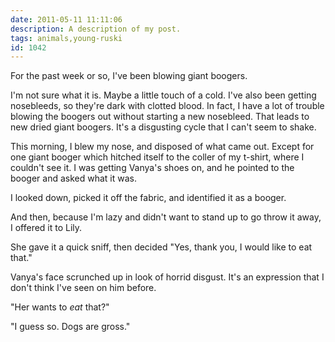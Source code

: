 ```yaml
---
date: 2011-05-11 11:11:06
description: A description of my post.
tags: animals,young-ruski
id: 1042
---
```

For the past week or so, I've been blowing giant boogers.

I'm not sure what it is.  Maybe a little touch of a cold.  I've also been getting nosebleeds, so they're dark with clotted blood.  In fact, I have a lot of trouble blowing the boogers out without starting a new nosebleed.  That leads to new dried giant boogers.  It's a disgusting cycle that I can't seem to shake.
<!--more-->
This morning, I blew my nose, and disposed of what came out.  Except for one giant booger which hitched itself to the coller of my t-shirt, where I couldn't see it.  I was getting Vanya's shoes on, and he pointed to the booger and asked what it was.

I looked down, picked it off the fabric, and identified it as a booger.

And then, because I'm lazy and didn't want to stand up to go throw it away, I offered it to Lily.

She gave it a quick sniff, then decided "Yes, thank you, I would like to eat that."

Vanya's face scrunched up in look of horrid disgust.  It's an expression that I don't think I've seen on him before.

"Her wants to <i>eat</i> that?"

"I guess so.  Dogs are gross."